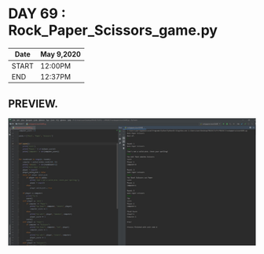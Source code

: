 # DAY 69 : Rock_Paper_Scissors_game.py

| Date | May 9,2020 |
| ------ | ------ |
| START | 12:00PM |
| END | 12:37PM |

## PREVIEW.
![Preview](Untitled.jpg)


